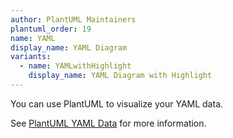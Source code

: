 ```yaml
---
author: PlantUML Maintainers
plantuml_order: 19
name: YAML
display_name: YAML Diagram
variants:
  - name: YAMLwithHighlight
    display_name: YAML Diagram with Highlight
---
```


You can use PlantUML to visualize your YAML data.

See [PlantUML YAML Data](https://plantuml.com/en/json) for more information.

